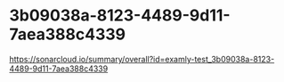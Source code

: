 # 3b09038a-8123-4489-9d11-7aea388c4339
https://sonarcloud.io/summary/overall?id=examly-test_3b09038a-8123-4489-9d11-7aea388c4339
